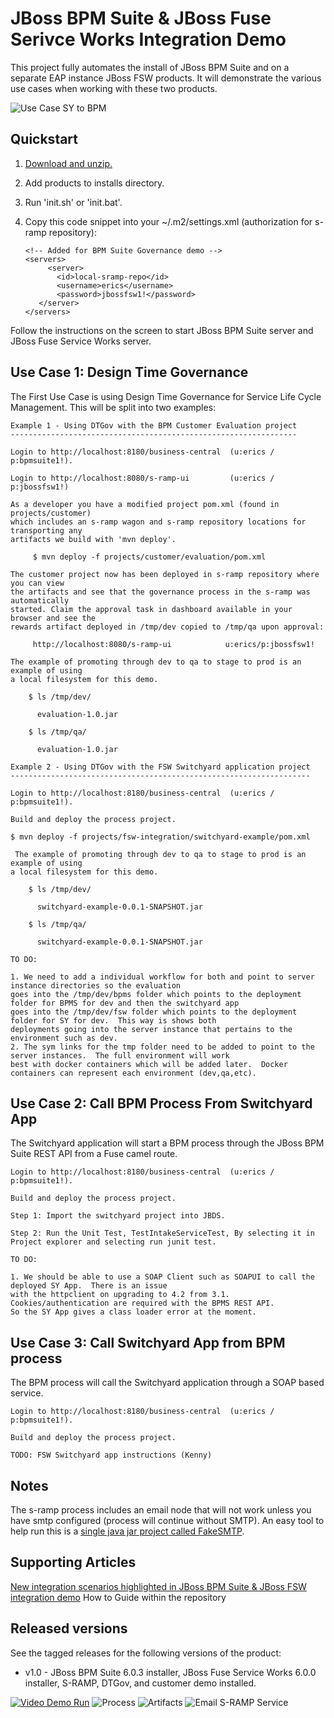 JBoss BPM Suite & JBoss Fuse Serivce Works Integration Demo
===========================================================
This project fully automates the install of JBoss BPM Suite and on a separate EAP instance JBoss FSW products. It will demonstrate
the various use cases when working with these two products.

![Use Case SY to BPM](https://github.com/eschabell/bpms-fsw-integration-demo/blob/master/docs/demo-images/fsw-bpms-integration-2.png?raw=true)

Quickstart
----------

1. [Download and unzip.](https://github.com/eschabell/bpms-fsw-integration-demo/archive/master.zip)

2. Add products to installs directory.

3. Run 'init.sh' or 'init.bat'.

4. Copy this code snippet into your ~/.m2/settings.xml (authorization for s-ramp repository):

   ```
   <!-- Added for BPM Suite Governance demo -->
   <servers>
   		<server>
          <id>local-sramp-repo</id>
          <username>erics</username>
          <password>jbossfsw1!</password>
      </server>
   </servers>
   ```

Follow the instructions on the screen to start JBoss BPM Suite server and JBoss Fuse Service Works server.


Use Case 1: Design Time Governance  
----------------------------------

The First Use Case is using Design Time Governance for Service Life Cycle Management.  This will be split into two examples:  

   ```
   Example 1 - Using DTGov with the BPM Customer Evaluation project  
   ----------------------------------------------------------------

   Login to http://localhost:8180/business-central  (u:erics / p:bpmsuite1!).

   Login to http://localhost:8080/s-ramp-ui         (u:erics / p:jbossfsw1!)

   As a developer you have a modified project pom.xml (found in projects/customer)
   which includes an s-ramp wagon and s-ramp repository locations for transporting any
   artifacts we build with 'mvn deploy'.

        $ mvn deploy -f projects/customer/evaluation/pom.xml

   The customer project now has been deployed in s-ramp repository where you can view
   the artifacts and see that the governance process in the s-ramp was automatically
   started. Claim the approval task in dashboard available in your browser and see the
   rewards artifact deployed in /tmp/dev copied to /tmp/qa upon approval:

        http://localhost:8080/s-ramp-ui            u:erics/p:jbossfsw1!       

   The example of promoting through dev to qa to stage to prod is an example of using
   a local filesystem for this demo.

       $ ls /tmp/dev/

         evaluation-1.0.jar
       
       $ ls /tmp/qa/

         evaluation-1.0.jar
   ```

   ```
   Example 2 - Using DTGov with the FSW Switchyard application project  
   -------------------------------------------------------------------
 
   Login to http://localhost:8180/business-central  (u:erics / p:bpmsuite1!).

   Build and deploy the process project.

   $ mvn deploy -f projects/fsw-integration/switchyard-example/pom.xml
   
    The example of promoting through dev to qa to stage to prod is an example of using
   a local filesystem for this demo.

       $ ls /tmp/dev/

         switchyard-example-0.0.1-SNAPSHOT.jar
       
       $ ls /tmp/qa/

         switchyard-example-0.0.1-SNAPSHOT.jar
   
   TO DO: 
   
   1. We need to add a individual workflow for both and point to server instance directories so the evaluation   
   goes into the /tmp/dev/bpms folder which points to the deployment folder for BPMS for dev and then the switchyard app  
   goes into the /tmp/dev/fsw folder which points to the deployment folder for SY for dev.  This way is shows both  
   deployments going into the server instance that pertains to the environment such as dev.
   2. The sym links for the tmp folder need to be added to point to the server instances.  The full environment will work  
   best with docker containers which will be added later.  Docker containers can represent each environment (dev,qa,etc).
   
   ```


Use Case 2: Call BPM Process From Switchyard App
------------------------------------------------
The Switchyard application will start a BPM process through the JBoss BPM Suite REST API from a Fuse camel route.
  
   ```
   Login to http://localhost:8180/business-central  (u:erics / p:bpmsuite1!).

   Build and deploy the process project.

   Step 1: Import the switchyard project into JBDS.
   
   Step 2: Run the Unit Test, TestIntakeServiceTest, By selecting it in Project explorer and selecting run junit test.
   
   TO DO: 
   
   1. We should be able to use a SOAP Client such as SOAPUI to call the deployed SY App.  There is an issue  
   with the httpclient on upgrading to 4.2 from 3.1.  Cookies/authentication are required with the BPMS REST API.  
   So the SY App gives a class loader error at the moment.  
   ```

Use Case 3: Call Switchyard App from BPM process
------------------------------------------------
The BPM process will call the Switchyard application through a SOAP based service.
  
   ```
   Login to http://localhost:8180/business-central  (u:erics / p:bpmsuite1!).

   Build and deploy the process project.

   TODO: FSW Switchyard app instructions (Kenny) 
   ```


Notes
-----
The s-ramp process includes an email node that will not work unless you have smtp configured (process will continue without SMTP). 
An easy tool to help run this is a [single java jar project called FakeSMTP](http://nilhcem.github.io/FakeSMTP).


Supporting Articles
-------------------
[New integration scenarios highlighted in JBoss BPM Suite & JBoss FSW integration demo](http://www.schabell.org/2014/08/new-integration-scenarios-bpmsuite-fsw-demo.html)
How to Guide within the repository  

Released versions
-----------------

See the tagged releases for the following versions of the product:

- v1.0 - JBoss BPM Suite 6.0.3 installer, JBoss Fuse Service Works 6.0.0 installer, S-RAMP, DTGov, and customer demo installed.


[![Video Demo Run](https://github.com/eschabell/bpms-fsw-integration-demo/blob/master/docs/demo-images/video-demo-run.png?raw=true)](http://vimeo.com/ericschabell/bpms-fsw-integration-demo-bpm-governance)
![Process](https://github.com/eschabell/bpms-fsw-integration-demo/blob/master/docs/demo-images/dtgov-process.png?raw=true)
![Artifacts](https://github.com/eschabell/bpms-fsw-integration-demo/blob/master/docs/demo-images/sramp-artifacts.png?raw=true)
![Email S-RAMP Service](https://github.com/eschabell/bpms-fsw-integration-demo/blob/master/docs/demo-images/sramp-email-notify.png?raw=true)

